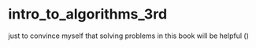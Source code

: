 # intro_to_algorithms_3rd
just to convince myself that solving problems in this book will be helpful ()
